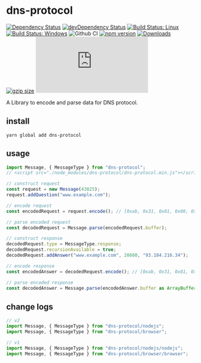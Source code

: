 # dns-protocol

[![Dependency Status](https://david-dm.org/plantain-00/dns-protocol.svg)](https://david-dm.org/plantain-00/dns-protocol)
[![devDependency Status](https://david-dm.org/plantain-00/dns-protocol/dev-status.svg)](https://david-dm.org/plantain-00/dns-protocol#info=devDependencies)
[![Build Status: Linux](https://travis-ci.org/plantain-00/dns-protocol.svg?branch=master)](https://travis-ci.org/plantain-00/dns-protocol)
[![Build Status: Windows](https://ci.appveyor.com/api/projects/status/github/plantain-00/dns-protocol?branch=master&svg=true)](https://ci.appveyor.com/project/plantain-00/dns-protocol/branch/master)
![Github CI](https://github.com/plantain-00/dns-protocol/workflows/Github%20CI/badge.svg)
[![npm version](https://badge.fury.io/js/dns-protocol.svg)](https://badge.fury.io/js/dns-protocol)
[![Downloads](https://img.shields.io/npm/dm/dns-protocol.svg)](https://www.npmjs.com/package/dns-protocol)
[![gzip size](https://img.badgesize.io/https://unpkg.com/dns-protocol?compression=gzip)](https://unpkg.com/dns-protocol)
[![type-coverage](https://img.shields.io/badge/dynamic/json.svg?label=type-coverage&prefix=%E2%89%A5&suffix=%&query=$.typeCoverage.atLeast&uri=https%3A%2F%2Fraw.githubusercontent.com%2Fplantain-00%2Fdns-protocol%2Fmaster%2Fpackage.json)](https://github.com/plantain-00/dns-protocol)

A Library to encode and parse data for DNS protocol.

## install

`yarn global add dns-protocol`

## usage

```ts
import Message, { MessageType } from "dns-protocol";
// <script src="./node_modules/dns-protocol/dns-protocol.min.js"></script>

// construct request
const request = new Message(43825);
request.addQuestion("www.example.com");

// encode request
const encodedRequest = request.encode(); // [0xab, 0x31, 0x01, 0x00, 0x00, 0x01, 0x00, 0x00, 0x00, 0x00, 0x00, 0x00, 0x03, 0x77, 0x77, 0x77, 0x07, 0x65, 0x78, 0x61, 0x6d, 0x70, 0x6c, 0x65, 0x03, 0x63, 0x6f, 0x6d, 0x00, 0x00, 0x01, 0x00, 0x01]

// parse encoded request
const decodedRequest = Message.parse(encodedRequest.buffer);

// construct response
decodedRequest.type = MessageType.response;
decodedRequest.recursionAvailable = true;
decodedRequest.addAnswer("www.example.com", 20680, "93.184.216.34");

// encode response
const encodedAnswer = decodedRequest.encode(); // [0xab, 0x31, 0x81, 0x80, 0x00, 0x01, 0x00, 0x01, 0x00, 0x00, 0x00, 0x00, 0x03, 0x77, 0x77, 0x77, 0x07, 0x65, 0x78, 0x61, 0x6d, 0x70, 0x6c, 0x65, 0x03, 0x63, 0x6f, 0x6d, 0x00, 0x00, 0x01, 0x00, 0x01, 0xc0, 0x0c, 0x00, 0x01, 0x00, 0x01, 0x00, 0x00, 0x50, 0xc8, 0x00, 0x04, 0x5d, 0xb8, 0xd8, 0x22]

// parse encoded response
const decodedAnswer = Message.parse(encodedAnswer.buffer as ArrayBuffer);
```

## change logs

```ts
// v2
import Message, { MessageType } from "dns-protocol/nodejs";
import Message, { MessageType } from "dns-protocol/browser";

// v1
import Message, { MessageType } from "dns-protocol/nodejs/nodejs";
import Message, { MessageType } from "dns-protocol/browser/browser";
```
